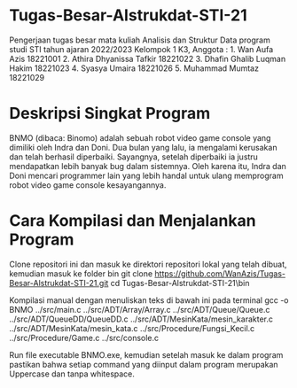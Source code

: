 # Tugas-Besar-Alstrukdat-STI-21
Pengerjaan tugas besar mata kuliah Analisis dan Struktur Data program studi STI tahun ajaran 2022/2023 
Kelompok 1 K3, Anggota : 
    1. Wan Aufa Azis	 		    18221001
    2. Athira Dhyanissa Tafkir		18221022
    3. Dhafin Ghalib Luqman Hakim	18221023
    4. Syasya Umaira 			    18221026
    5. Muhammad Mumtaz 			    18221029

# Deskripsi Singkat Program
BNMO (dibaca: Binomo) adalah sebuah robot video game console yang dimiliki oleh Indra dan Doni. Dua bulan yang lalu, ia mengalami kerusakan dan telah berhasil diperbaiki. Sayangnya, setelah diperbaiki ia justru mendapatkan lebih banyak bug dalam sistemnya. Oleh karena itu, Indra dan Doni mencari programmer lain yang lebih handal untuk ulang memprogram robot video game console kesayangannya.

# Cara Kompilasi dan Menjalankan Program 
Clone repositori ini dan masuk ke direktori repositori lokal yang telah dibuat, kemudian masuk ke folder bin
git clone https://github.com/WanAzis/Tugas-Besar-Alstrukdat-STI-21.git
cd Tugas-Besar-Alstrukdat-STI-21\bin

Kompilasi manual dengan menuliskan teks di bawah ini pada terminal
gcc -o BNMO ../src/main.c ../src/ADT/Array/Array.c ../src/ADT/Queue/Queue.c ../src/ADT/QueueDD/QueueDD.c ../src/ADT/MesinKata/mesin_karakter.c ../src/ADT/MesinKata/mesin_kata.c ../src/Procedure/Fungsi_Kecil.c ../src/Procedure/Game.c ../src/console.c

Run file executable BNMO.exe, kemudian setelah masuk ke dalam program pastikan bahwa setiap command yang diinput dalam program merupakan Uppercase dan tanpa whitespace.